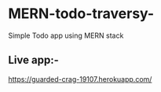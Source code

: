 # MERN-todo-traversy-
Simple Todo app using MERN stack

## Live app:-
https://guarded-crag-19107.herokuapp.com/
